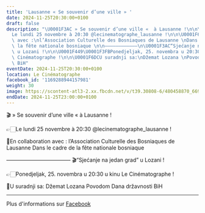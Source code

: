 ```yaml
---
title: 'Lausanne « Se souvenir d’une ville » '
date: 2024-11-25T20:30:00+0100
draft: false
description: "\U0001F3AC » Se souvenir d’une ville «  à Lausanne !\n\n\U0001F449\U0001F3FB\
  Le lundi 25 novembre à 20:30 @lecinematographe_lausanne !\n\n\U0001F6DCEn collaboration\
  \ avec :\nl’Association Culturelle des Bosniaques de Lausanne \nDans le cadre de\
  \ la fête nationale bosniaque \n\n————————————\n\U0001F3AC“Sjećanje na jedan grad”\
  \ u Lozani !\n\n\U0001F449\U0001F3FBPonedjeljak, 25. novembra u 20:30 u kinu Le\
  \ Cinématographe !\n\n\U0001F6DCU suradnji sa:\nDžemat Lozana \nPovodom Dana državnosti\
  \ BiH"
eventDate: 2024-11-25T20:30:00+0100
location: Le Cinématographe
facebook_id: '1169288944157981'
weight: 30
image: https://scontent-atl3-2.xx.fbcdn.net/v/t39.30808-6/480458870_669400799102559_463094215784846016_n.jpg?_nc_cat=102&ccb=1-7&_nc_sid=9e60e4&_nc_ohc=qufK4xRd4XYQ7kNvwE-zgr7&_nc_oc=Adlj-cYEnaGXbub6qyqyLGAMco1S4Wie2np8xt-oVOFzIeAmbATcw1GFT31FpsetRic&_nc_zt=23&_nc_ht=scontent-atl3-2.xx&edm=ABTKTjYEAAAA&_nc_gid=6ddPicot3PUxnWjVFBE2Tw&oh=00_AfG7ywW1dlzyyCJJ5r3-FaRQTubQVsvwIvL9CCiyZWzv1g&oe=68100F8E
endDate: 2024-11-25T23:00:00+0100
---
```


🎬 » Se souvenir d’une ville «  à Lausanne !

👉🏻Le lundi 25 novembre à 20:30 @lecinematographe_lausanne !

🛜En collaboration avec :
l’Association Culturelle des Bosniaques de Lausanne 
Dans le cadre de la fête nationale bosniaque 

————————————
🎬“Sjećanje na jedan grad” u Lozani !

👉🏻Ponedjeljak, 25. novembra u 20:30 u kinu Le Cinématographe !

🛜U suradnji sa:
Džemat Lozana 
Povodom Dana državnosti BiH

---

Plus d'informations sur [Facebook](https://facebook.com/events/1169288944157981)